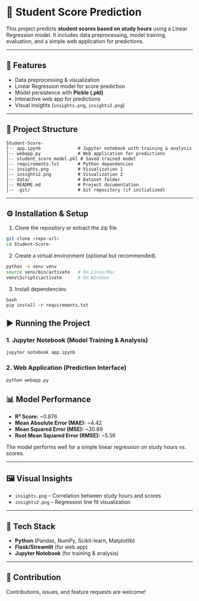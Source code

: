 # 📘 Student Score Prediction

This project predicts **student scores based on study hours** using a Linear Regression model. It includes data preprocessing, model training, evaluation, and a simple web application for predictions.

---

## 🚀 Features

* Data preprocessing & visualization
* Linear Regression model for score prediction
* Model persistence with **Pickle (.pkl)**
* Interactive web app for predictions
* Visual insights (`insights.png`, `insights2.png`)

---

## 📂 Project Structure

```
Student-Score-
│-- app.ipynb              # Jupyter notebook with training & analysis
│-- webapp.py              # Web application for predictions
│-- student_score_model.pkl # Saved trained model
│-- requirements.txt       # Python dependencies
│-- insights.png           # Visualization 1
│-- insights2.png          # Visualization 2
│-- data/                  # Dataset folder
│-- README.md              # Project documentation
│-- .git/                  # Git repository (if initialized)
```

---

## ⚙️ Installation & Setup

1. Clone the repository or extract the zip file.

```bash
git clone <repo-url>
cd Student-Score-
```

2. Create a virtual environment (optional but recommended).

```bash
python -m venv venv
source venv/bin/activate   # On Linux/Mac
venv\Scripts\activate      # On Windows
```

3. Install dependencies:

```
bash
pip install -r requirements.txt
```



## ▶️ Running the Project

### 1. Jupyter Notebook (Model Training & Analysis)

```bash
jupyter notebook app.ipynb
```

### 2. Web Application (Prediction Interface)

```bash
python webapp.py
```

## 📊 Model Performance

* **R² Score:** \~0.876
* **Mean Absolute Error (MAE):** \~4.42
* **Mean Squared Error (MSE):** \~30.89
* **Root Mean Squared Error (RMSE):** \~5.56

The model performs well for a simple linear regression on study hours vs. scores.

---

## 🖼️ Visual Insights

* `insights.png` – Correlation between study hours and scores
* `insights2.png` – Regression line fit visualization

---

## 📌 Tech Stack

* **Python** (Pandas, NumPy, Scikit-learn, Matplotlib)
* **Flask/Streamlit** (for web app)
* **Jupyter Notebook** (for training & analysis)

---

## 🤝 Contribution

Contributions, issues, and feature requests are welcome!



